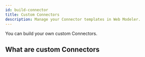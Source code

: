 ```yaml
---
id: build-connector
title: Custom Connectors
description: Manage your Connector templates in Web Modeler.
---
```


You can build your own custom Connectors.

## What are custom Connectors
